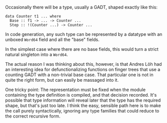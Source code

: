 
Occasionally there will be a type, usually a GADT, shaped exactly like this:


```
data Counter t1 ... where
  Base :: f1 -> ... -> Counter ...
  Step :: !(Counter ...) -> Counter ...
```


In code generation, any such type can be represented by a datatype with an unboxed `Word64` field and all the "base" fields.



In the simplest case where there are no base fields, this would turn a strict natural singleton into a `Word64`.



The actual reason I was thinking about this, however, is that Andres Löh had an interesting idea for defunctionalizing functions on finger trees that use a counting GADT with a non-trivial base case. That particular one is not in quite the right form, but can easily be massaged into it.



One tricky point: The representation must be fixed when the module containing the type definition is compiled, and that decision recorded. It's possible that type information will reveal later that the type has the required shape, but that's just too late. I think the easy, sensible path here is to make the call purely syntactically, ignoring any type families that could reduce to the correct recursive form.


